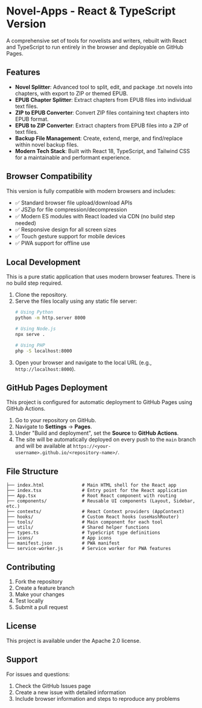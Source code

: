 # Novel-Apps - React & TypeScript Version

A comprehensive set of tools for novelists and writers, rebuilt with React and TypeScript to run entirely in the browser and deployable on GitHub Pages.

## Features

- **Novel Splitter**: Advanced tool to split, edit, and package .txt novels into chapters, with export to ZIP or themed EPUB.
- **EPUB Chapter Splitter**: Extract chapters from EPUB files into individual text files.
- **ZIP to EPUB Converter**: Convert ZIP files containing text chapters into EPUB format.
- **EPUB to ZIP Converter**: Extract chapters from EPUB files into a ZIP of text files.
- **Backup File Management**: Create, extend, merge, and find/replace within novel backup files.
- **Modern Tech Stack**: Built with React 18, TypeScript, and Tailwind CSS for a maintainable and performant experience.

## Browser Compatibility

This version is fully compatible with modern browsers and includes:
- ✅ Standard browser file upload/download APIs
- ✅ JSZip for file compression/decompression
- ✅ Modern ES modules with React loaded via CDN (no build step needed)
- ✅ Responsive design for all screen sizes
- ✅ Touch gesture support for mobile devices
- ✅ PWA support for offline use

## Local Development

This is a pure static application that uses modern browser features. There is no build step required.

1. Clone the repository.
2. Serve the files locally using any static file server:
   ```bash
   # Using Python
   python -m http.server 8000

   # Using Node.js
   npx serve .

   # Using PHP
   php -S localhost:8000
   ```
3. Open your browser and navigate to the local URL (e.g., `http://localhost:8000`).

## GitHub Pages Deployment

This project is configured for automatic deployment to GitHub Pages using GitHub Actions.

1. Go to your repository on GitHub.
2. Navigate to **Settings** → **Pages**.
3. Under "Build and deployment", set the **Source** to **GitHub Actions**.
4. The site will be automatically deployed on every push to the `main` branch and will be available at `https://<your-username>.github.io/<repository-name>/`.

## File Structure

```
├── index.html              # Main HTML shell for the React app
├── index.tsx               # Entry point for the React application
├── App.tsx                 # Root React component with routing
├── components/             # Reusable UI components (Layout, Sidebar, etc.)
├── contexts/               # React Context providers (AppContext)
├── hooks/                  # Custom React hooks (useHashRouter)
├── tools/                  # Main component for each tool
├── utils/                  # Shared helper functions
├── types.ts                # TypeScript type definitions
├── icons/                  # App icons
├── manifest.json           # PWA manifest
└── service-worker.js       # Service worker for PWA features
```

## Contributing

1. Fork the repository
2. Create a feature branch
3. Make your changes
4. Test locally
5. Submit a pull request

## License

This project is available under the Apache 2.0 license.

## Support

For issues and questions:
1. Check the GitHub Issues page
2. Create a new issue with detailed information
3. Include browser information and steps to reproduce any problems